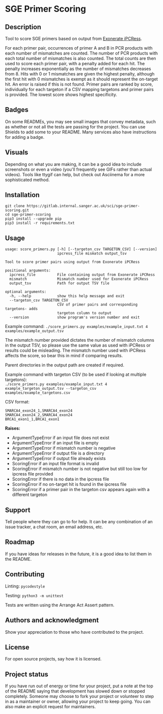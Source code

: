 # SGE Primer Scoring

## Description
Tool to score SGE primers based on output from [Exonerate iPCRess](https://www.ebi.ac.uk/about/vertebrate-genomics/software/ipcress-manual).

For each primer pair, occurrences of primer A and B in PCR products with each number of mismatches are counted. The number of PCR products with each total number of mismatches is also counted. The total counts are then used to score each primer pair, with a penalty added for each hit. The penalty increases exponentially as the number of mismatches decreases from 8. Hits with 0 or 1 mismatches are given the highest penalty, although the first hit with 0 mismatches is exempt as it should represent the on-target hit. An error is raised if this is not found. Primer pairs are ranked by score, individually for each targeton if a CSV mapping targetons and primer pairs is provided. The lowest score shows highest specificity.

## Badges
On some READMEs, you may see small images that convey metadata, such as whether or not all the tests are passing for the project. You can use Shields to add some to your README. Many services also have instructions for adding a badge.

## Visuals
Depending on what you are making, it can be a good idea to include screenshots or even a video (you'll frequently see GIFs rather than actual videos). Tools like ttygif can help, but check out Asciinema for a more sophisticated method.

## Installation
```
git clone https://gitlab.internal.sanger.ac.uk/sci/sge-primer-scoring.git
cd sge-primer-scoring
pip3 install --upgrade pip
pip3 install -r requirements.txt
```

## Usage
```
usage: score_primers.py [-h] [--targeton_csv TARGETON_CSV] [--version]
                        ipcress_file mismatch output_tsv

Tool to score primer pairs using output from Exonerate iPCRess

positional arguments:
  ipcress_file          File containing output from Exonerate iPCRess
  mismatch              Mismatch number used for Exonerate iPCRess
  output_tsv            Path for output TSV file

optional arguments:
  -h, --help            show this help message and exit
  --targeton_csv TARGETON_CSV
                        CSV of primer pairs and corresponding targetons- adds
                        targeton column to output
  --version             show program's version number and exit
```

Example command: ```./score_primers.py examples/example_input.txt 4 examples/example_output.tsv```

The mismatch number provided dictates the number of mismatch columns in the output TSV, so please use the same value as used with iPCRess or results could be misleading. The mismatch number used with iPCRess affects the score, so bear this in mind if comparing results.

Parent directories in the output path are created if required.

Example command with targeton CSV (to be used if looking at multiple targetons):  
```./score_primers.py examples/example_input.txt 4 example_targeton_output.tsv --targeton_csv examples/example_targetons.csv```  

CSV format:
```
SMARCA4_exon24_1,SMARCA4_exon24
SMARCA4_exon24_2,SMARCA4_exon24
BRCA1_exon1_1,BRCA1_exon1
```

**Raises:**
- ArgumentTypeError if an input file does not exist
- ArgumentTypeError if an input file is empty
- ArgumentTypeError if mismatch number is negative
- ArgumentTypeError if output file is a directory
- ArgumentTypeError if output file already exists
- ScoringError if an input file format is invalid
- ScoringError if mismatch number is not negative but still too low for ipcress file provided
- ScoringError if there is no data in the ipcress file
- ScoringError if no on-target hit is found in the ipcress file
- ScoringError if a primer pair in the targeton csv appears again with a different targeton 

## Support
Tell people where they can go to for help. It can be any combination of an issue tracker, a chat room, an email address, etc.

## Roadmap
If you have ideas for releases in the future, it is a good idea to list them in the README.

## Contributing
Linting:
`pycodestyle`

Testing:
`python3 -m unittest`

Tests are written using the Arrange Act Assert pattern.

## Authors and acknowledgment
Show your appreciation to those who have contributed to the project.

## License
For open source projects, say how it is licensed.

## Project status
If you have run out of energy or time for your project, put a note at the top of the README saying that development has slowed down or stopped completely. Someone may choose to fork your project or volunteer to step in as a maintainer or owner, allowing your project to keep going. You can also make an explicit request for maintainers.
